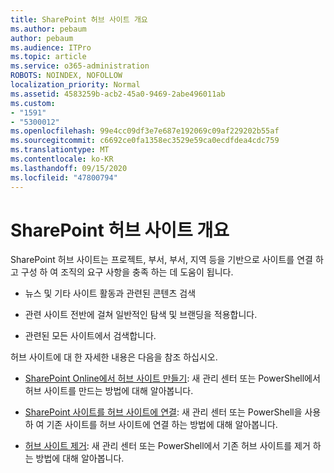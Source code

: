 ```yaml
---
title: SharePoint 허브 사이트 개요
ms.author: pebaum
author: pebaum
ms.audience: ITPro
ms.topic: article
ms.service: o365-administration
ROBOTS: NOINDEX, NOFOLLOW
localization_priority: Normal
ms.assetid: 4583259b-acb2-45a0-9469-2abe496011ab
ms.custom:
- "1591"
- "5300012"
ms.openlocfilehash: 99e4cc09df3e7e687e192069c09af229202b55af
ms.sourcegitcommit: c6692ce0fa1358ec3529e59ca0ecdfdea4cdc759
ms.translationtype: MT
ms.contentlocale: ko-KR
ms.lasthandoff: 09/15/2020
ms.locfileid: "47800794"
---
```

# <a name="sharepoint-hub-sites-overview"></a>SharePoint 허브 사이트 개요

SharePoint 허브 사이트는 프로젝트, 부서, 부서, 지역 등을 기반으로 사이트를 연결 하 고 구성 하 여 조직의 요구 사항을 충족 하는 데 도움이 됩니다.

- 뉴스 및 기타 사이트 활동과 관련된 콘텐츠 검색

- 관련 사이트 전반에 걸쳐 일반적인 탐색 및 브랜딩을 적용합니다. 

- 관련된 모든 사이트에서 검색합니다.

허브 사이트에 대 한 자세한 내용은 다음을 참조 하십시오.
- [SharePoint Online에서 허브 사이트 만들기](https://docs.microsoft.com/sharepoint/create-hub-site): 새 관리 센터 또는 PowerShell에서 허브 사이트를 만드는 방법에 대해 알아봅니다.

- [SharePoint 사이트를 허브 사이트에 연결](https://support.office.com/article/associate-a-sharepoint-site-with-a-hub-site-ae0009fd-af04-4d3d-917d-88edb43efc05): 새 관리 센터 또는 PowerShell을 사용 하 여 기존 사이트를 허브 사이트에 연결 하는 방법에 대해 알아봅니다.

- [허브 사이트 제거](https://docs.microsoft.com/sharepoint/remove-hub-site): 새 관리 센터 또는 PowerShell에서 기존 허브 사이트를 제거 하는 방법에 대해 알아봅니다.

